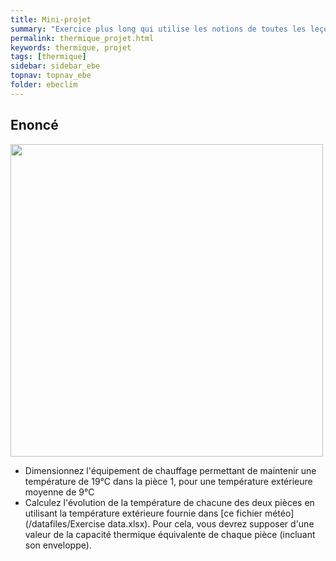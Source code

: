 ```yaml
---
title: Mini-projet
summary: "Exercice plus long qui utilise les notions de toutes les leçons précédentes de thermique"
permalink: thermique_projet.html
keywords: thermique, projet
tags: [thermique]
sidebar: sidebar_ebe
topnav: topnav_ebe
folder: ebeclim
---
```


## Enoncé

<img src="images/ebe_heat_project.png" style="width: 500px;">

* Dimensionnez l'équipement de chauffage permettant de maintenir une température de 19°C dans la pièce 1, pour une température extérieure moyenne de 9°C
* Calculez l'évolution de la température de chacune des deux pièces en utilisant la température extérieure fournie dans [ce fichier météo](/datafiles/Exercise data.xlsx). Pour cela, vous devrez supposer d'une valeur de la capacité thermique équivalente de chaque pièce (incluant son enveloppe).
